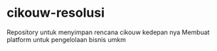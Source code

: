 # cikouw-resolusi
Repository untuk menyimpan rencana cikouw kedepan nya
Membuat platform untuk pengelolaan bisnis umkm

